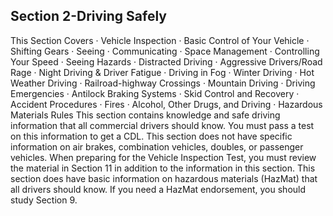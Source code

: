 ## Section 2-Driving Safely
This Section Covers
· Vehicle Inspection
· Basic Control of Your Vehicle
· Shifting Gears
· Seeing
· Communicating
· Space Management
· Controlling Your Speed
· Seeing Hazards
· Distracted Driving
· Aggressive Drivers/Road Rage
· Night Driving & Driver Fatigue
· Driving in Fog
· Winter Driving
· Hot Weather Driving
· Railroad-highway Crossings
· Mountain Driving
· Driving Emergencies
· Antilock Braking Systems
· Skid Control and Recovery
· Accident Procedures
· Fires
· Alcohol, Other Drugs, and Driving
· Hazardous Materials Rules
This section contains knowledge and safe driving information that all commercial drivers should know. You must pass a test on this information to get a CDL. This section does not have specific information on air brakes, combination vehicles, doubles, or passenger vehicles. When preparing for the Vehicle Inspection Test, you must review the material in Section 11 in addition to the information in this section. This section does have basic information on hazardous materials (HazMat) that all drivers should know. If you need a HazMat endorsement, you should study Section 9.